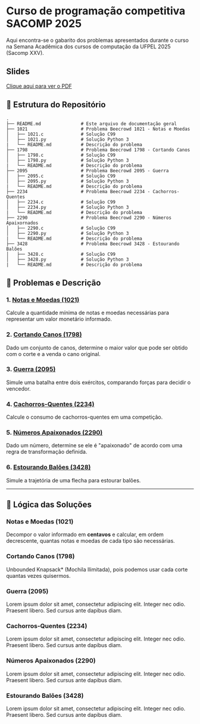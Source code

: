 # Curso de programação competitiva SACOMP 2025
Aqui encontra-se o gabarito dos problemas apresentados durante o curso na Semana Acadêmica dos cursos de computação da UFPEL 2025 (Sacomp XXV).

## Slides
[Clique aqui para ver o PDF](https://github.com/fabriciobarbosaviegas/Curso-de-programa-o-competitiva-SACOMP-2025/blob/main/slides.pdf)

## 📁 Estrutura do Repositório

```
.
├── README.md               # Este arquivo de documentação geral
├── 1021                    # Problema Beecrowd 1021 - Notas e Moedas
│   ├── 1021.c              # Solução C99
│   ├── 1021.py             # Solução Python 3
|   └── README.md           # Descrição do problema
├── 1798                    # Problema Beecrowd 1798 - Cortando Canos
│   ├── 1798.c              # Solução C99
│   ├── 1798.py             # Solução Python 3
|   └── README.md           # Descrição do problema
├── 2095                    # Problema Beecrowd 2095 - Guerra
│   ├── 2095.c              # Solução C99
│   ├── 2095.py             # Solução Python 3
|   └── README.md           # Descrição do problema
├── 2234                    # Problema Beecrowd 2234 - Cachorros-Quentes
│   ├── 2234.c              # Solução C99
│   ├── 2234.py             # Solução Python 3
|   └── README.md           # Descrição do problema
├── 2290                    # Problema Beecrowd 2290 - Números Apaixornados
│   ├── 2290.c              # Solução C99
│   ├── 2290.py             # Solução Python 3
|   └── README.md           # Descrição do problema
├── 3428                    # Problema Beecrowd 3428 - Estourando Balões
│   ├── 3428.c              # Solução C99
│   ├── 3428.py             # Solução Python 3
|   └── README.md           # Descrição do problema
```

## 📜 Problemas e Descrição

### 1. [Notas e Moedas (1021)](https://www.beecrowd.com.br/judge/pt/problems/view/1021)  
Calcule a quantidade mínima de notas e moedas necessárias para representar um valor monetário informado.

### 2. [Cortando Canos (1798)](https://www.beecrowd.com.br/judge/pt/problems/view/1798)  
Dado um conjunto de canos, determine o maior valor que pode ser obtido com o corte e a venda o cano original.

### 3. [Guerra (2095)](https://www.beecrowd.com.br/judge/pt/problems/view/2095)  
Simule uma batalha entre dois exércitos, comparando forças para decidir o vencedor.

### 4. [Cachorros-Quentes (2234)](https://www.beecrowd.com.br/judge/pt/problems/view/2234)  
Calcule o consumo de cachorros-quentes em uma competição.

### 5. [Números Apaixonados (2290)](https://www.beecrowd.com.br/judge/pt/problems/view/2290)  
Dado um número, determine se ele é "apaixonado" de acordo com uma regra de transformação definida.

### 6. [Estourando Balões (3428)](https://www.beecrowd.com.br/judge/pt/problems/view/3428)  
Simule a trajetória de uma flecha para estourar balões.

---

## 🧠 Lógica das Soluções

### Notas e Moedas (1021)
Decompor o valor informado em **centavos** e calcular, em ordem decrescente, quantas notas e moedas de cada tipo são necessárias.

### Cortando Canos (1798)
Unbounded Knapsack* (Mochila Ilimitada), pois podemos usar cada corte quantas vezes quisermos.

### Guerra (2095)
Lorem ipsum dolor sit amet, consectetur adipiscing elit. Integer nec odio. Praesent libero. Sed cursus ante dapibus diam.

### Cachorros-Quentes (2234)
Lorem ipsum dolor sit amet, consectetur adipiscing elit. Integer nec odio. Praesent libero. Sed cursus ante dapibus diam.

### Números Apaixonados (2290)
Lorem ipsum dolor sit amet, consectetur adipiscing elit. Integer nec odio. Praesent libero. Sed cursus ante dapibus diam.

### Estourando Balões (3428)
Lorem ipsum dolor sit amet, consectetur adipiscing elit. Integer nec odio. Praesent libero. Sed cursus ante dapibus diam.